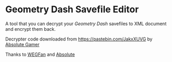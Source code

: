 # Geometry Dash Savefile Editor

A tool that you can decrypt your *Geometry Dash* savefiles to XML document and encrypt them back.

Decrypter code downloaded from <https://pastebin.com/JakxXUVG> by [Absolute Gamer](https://www.youtube.com/user/MrGamingGun)

Thanks to [WEGFan](https://github.com/WEGFan) and [Absolute](https://github.com/absoIute)
